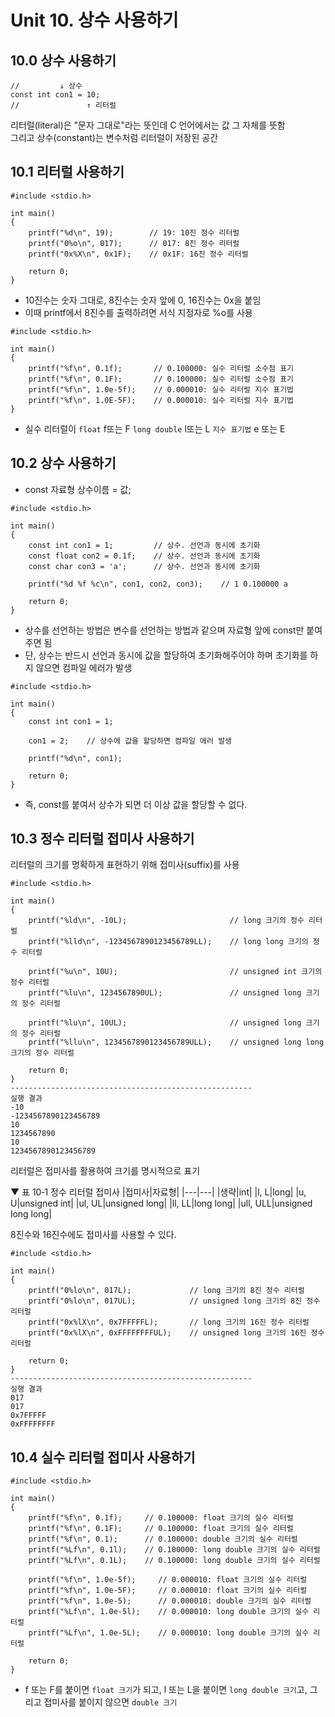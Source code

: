 # Unit 10. 상수 사용하기

## 10.0 상수 사용하기

```
//         ↓ 상수
const int con1 = 10;
//               ↑ 리터럴
```
리터럴(literal)은 "문자 그대로"라는 뜻인데 C 언어에서는 값 그 자체를 뜻함<br>
그리고 상수(constant)는 변수처럼 리터럴이 저장된 공간

## 10.1 리터럴 사용하기
```
#include <stdio.h>

int main()
{
    printf("%d\n", 19);        // 19: 10진 정수 리터럴
    printf("0%o\n", 017);      // 017: 8진 정수 리터럴
    printf("0x%X\n", 0x1F);    // 0x1F: 16진 정수 리터럴

    return 0;
}
```
- 10진수는 숫자 그대로, 8진수는 숫자 앞에 0, 16진수는 0x을 붙임
- 이때 printf에서 8진수를 출력하려면 서식 지정자로 %o를 사용 

```
#include <stdio.h>

int main()
{
    printf("%f\n", 0.1f);       // 0.100000: 실수 리터럴 소수점 표기
    printf("%f\n", 0.1F);       // 0.100000: 실수 리터럴 소수점 표기
    printf("%f\n", 1.0e-5f);    // 0.000010: 실수 리터럴 지수 표기법
    printf("%f\n", 1.0E-5F);    // 0.000010: 실수 리터럴 지수 표기법
}
```
- 실수 리터럴이 ```float``` f또는 F ```long double``` l또는 L  ```지수 표기법``` e 또는 E

## 10.2 상수 사용하기
- const 자료형 상수이름 = 값;
```
#include <stdio.h>

int main()
{
    const int con1 = 1;         // 상수. 선언과 동시에 초기화
    const float con2 = 0.1f;    // 상수. 선언과 동시에 초기화
    const char con3 = 'a';      // 상수. 선언과 동시에 초기화

    printf("%d %f %c\n", con1, con2, con3);    // 1 0.100000 a

    return 0;
}
```
- 상수를 선언하는 방법은 변수를 선언하는 방법과 같으며 자료형 앞에 const만 붙여주면 됨
- 단, 상수는 반드시 선언과 동시에 값을 할당하여 초기화해주어야 하며 초기화를 하지 않으면 컴파일 에러가 발생
```
#include <stdio.h>

int main()
{
    const int con1 = 1;

    con1 = 2;    // 상수에 값을 할당하면 컴파일 에러 발생

    printf("%d\n", con1);

    return 0;
}
```
- 즉, const를 붙여서 상수가 되면 더 이상 값을 할당할 수 없다.

## 10.3 정수 리터럴 접미사 사용하기
리터럴의 크기를 명확하게 표현하기 위해 접미사(suffix)를 사용
```
#include <stdio.h>

int main()
{
    printf("%ld\n", -10L);                       // long 크기의 정수 리터럴
    printf("%lld\n", -1234567890123456789LL);    // long long 크기의 정수 리터럴

    printf("%u\n", 10U);                         // unsigned int 크기의 정수 리터럴
    printf("%lu\n", 1234567890UL);               // unsigned long 크기의 정수 리터럴

    printf("%lu\n", 10UL);                       // unsigned long 크기의 정수 리터럴
    printf("%llu\n", 1234567890123456789ULL);    // unsigned long long 크기의 정수 리터럴

    return 0;
}
------------------------------------------------------
실행 결과
-10
-1234567890123456789
10
1234567890
10
1234567890123456789
```
리터럴은 접미사를 활용하여 크기를 명시적으로 표기

▼  표 10‑1 정수 리터럴 접미사
|접미사|자료형|
|---|---|
|생략|int|
|l, L|long|
|u, U|unsigned int|
|ul, UL|unsigned long|
|ll, LL|long long|
|ull, ULL|unsigned long long|


8진수와 16진수에도 접미사를 사용할 수 있다.
```
#include <stdio.h>

int main()
{
    printf("0%lo\n", 017L);             // long 크기의 8진 정수 리터럴
    printf("0%lo\n", 017UL);            // unsigned long 크기의 8진 정수 리터럴
    printf("0x%lX\n", 0x7FFFFFL);       // long 크기의 16진 정수 리터럴
    printf("0x%lX\n", 0xFFFFFFFFUL);    // unsigned long 크기의 16진 정수 리터럴

    return 0;
}
------------------------------------------------------
실행 결과
017
017
0x7FFFFF
0xFFFFFFFF
```

## 10.4 실수 리터럴 접미사 사용하기
```
#include <stdio.h>

int main()
{
    printf("%f\n", 0.1f);     // 0.100000: float 크기의 실수 리터럴
    printf("%f\n", 0.1F);     // 0.100000: float 크기의 실수 리터럴
    printf("%f\n", 0.1);      // 0.100000: double 크기의 실수 리터럴
    printf("%Lf\n", 0.1l);    // 0.100000: long double 크기의 실수 리터럴
    printf("%Lf\n", 0.1L);    // 0.100000: long double 크기의 실수 리터럴

    printf("%f\n", 1.0e-5f);     // 0.000010: float 크기의 실수 리터럴
    printf("%f\n", 1.0e-5F);     // 0.000010: float 크기의 실수 리터럴
    printf("%f\n", 1.0e-5);      // 0.000010: double 크기의 실수 리터럴
    printf("%Lf\n", 1.0e-5l);    // 0.000010: long double 크기의 실수 리터럴
    printf("%Lf\n", 1.0e-5L);    // 0.000010: long double 크기의 실수 리터럴

    return 0;
}
```
- f 또는 F를 붙이면 ```float 크기```가 되고, l 또는 L을 붙이면 ```long double 크기```고, 그리고 접미사를 붙이지 않으면 ```double 크기```





